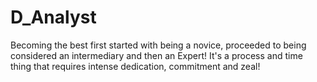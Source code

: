 # D_Analyst
Becoming the best first started with being a novice, proceeded to being considered an intermediary and then an Expert! It's a process and time thing that requires intense dedication, commitment and zeal!
